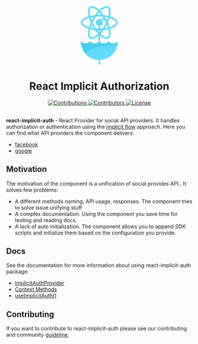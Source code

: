 <div align="center">
  <a href="https://webman.pro">
    <img alt="react-implicit-auth" src="/logo.svg" width="100px"  />
  </a>
  <h1 align="center">React Implicit Authorization</h1>
  <a href="https://github.com/wwwebman/react-implicit-auth/blob/master/CONTRIBUTING.md">
    <img src="https://img.shields.io/badge/contributions-welcome-brightgreen.svg?style=flat" alt="Contributions">
  </a>
  <a href="https://github.com/wwwebman/react-implicit-auth/blob/master/CONTRIBUTING.md">
    <img src="https://img.shields.io/github/contributors/wwwebman/react-implicit-auth.svg" alt="Contributors">
  </a>
  <a href="https://github.com/wwwebman/react-implicit-auth/blob/master/LICENSE">
    <img src="https://img.shields.io/github/license/mashape/apistatus.svg" alt="License">
  </a>
</div>
<br />

**react-implicit-auth** - React Provider for social API providers.
It handles authorization or authentication using the [implicit flow](https://oauth.net/2/grant-types/implicit/#:~:text=The%20Implicit%20flow%20was%20a,extra%20authorization%20code%20exchange%20step.) approach.
Here you can find what API providers the component delivers:

- [facebook](https://developers.facebook.com/docs/javascript)
- [google](https://github.com/google/google-api-javascript-client)

## Motivation

The motivation of the component is a unification of social provides API..
It solves few problems:

- A different methods naming, API usage, responses.
  The component tries to solve issue unifying stuff
- A complex documentation. 
  Using the component you save time for testing and reading docs.
- A lack of auto initialization.
  The component allows you to append SDK scripts and initialize them based on the configuration you provide.
  

## Docs

See the documentation for more information about using react-implicit-auth package.

- [ImplicitAuthProvider](#implicitauthprovider)
- [Context Methods](#methods)
- [useImplicitAuth()](#useimplicitauth)

## Contributing

If you want to contribute to react-implicit-auth please see our contributing and community [guideline](https://github.com/wwwebman/react-implicit-auth/blob/master/CONTRIBUTING.md).
